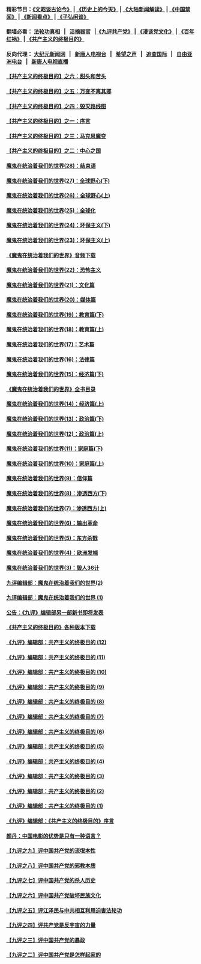 #### 精彩节目：[《文昭谈古论今》](http://139.180.197.195/wenzhao) | [《历史上的今天》](http://139.180.197.195/today-in-history) | [《大陆新闻解读》](http://139.180.197.195/ntdtv-comedy) | [《中国禁闻》](http://139.180.197.195/ntdtv-news) | [《新闻看点》](http://139.180.197.195/news-insight) | [《子弘闲谈》](http://139.180.197.195/zihongxiantan/) 

 #### 翻墙必看： [法轮功真相](http://139.180.197.195:10000/videos/truth.html) &nbsp;&nbsp;|&nbsp;&nbsp; [活摘器官](http://139.180.197.195:10000/videos/res/Organs/) &nbsp;&nbsp;|[《九评共产党》](http://139.180.197.195:10000/videos/jiuping) | [《漫谈党文化》](http://139.180.197.195:10000/videos/mtdwh) | [《百年红祸》](http://139.180.197.195:10000/videos/bnhh) | [《共产主义的终极目的》](http://139.180.197.195:10000/videos/res/zjmd) 

 #### 反向代理： [大纪元新闻网](http://139.180.197.195:10080/) &nbsp;&nbsp;|&nbsp;&nbsp; [新唐人电视台](http://139.180.197.195:8000/) &nbsp;&nbsp;|&nbsp;&nbsp; [希望之声](http://139.180.197.195:8200/) &nbsp;&nbsp;|&nbsp;&nbsp; [追查国际](http://139.180.197.195:10010/) &nbsp;&nbsp;|&nbsp;&nbsp; [自由亚洲电台](http://139.180.197.195:9800/) &nbsp;&nbsp;|&nbsp;&nbsp; [新唐人电视直播](http://139.180.197.195/) 

#### [【共产主义的终极目的】之六：甜头和苦头](../pages/nsc422/n11096971.md?t=03080336) 

#### [【共产主义的终极目的】之五：万变不离其邪](../pages/nsc422/n11091285.md?t=03080336) 

#### [【共产主义的终极目的】之四：毁灭路线图](../pages/nsc422/n11086284.md?t=03080336) 

#### [【共产主义的终极目的】之一：序言](../pages/nsc422/n11086077.md?t=03080336) 

#### [【共产主义的终极目的】之三：马克思魔变](../pages/nsc422/n11061941.md?t=03080336) 

#### [【共产主义的终极目的】之二：中心之国](../pages/nsc422/n11047728.md?t=03080336) 

#### [魔鬼在统治着我们的世界(28)：结束语](../pages/nsc422/n10936246.md?t=03080336) 

#### [魔鬼在统治着我们的世界(27)：全球野心(下)](../pages/nsc422/n10928319.md?t=03080336) 

#### [魔鬼在统治着我们的世界(26)：全球野心(上)](../pages/nsc422/n10900318.md?t=03080336) 

#### [魔鬼在统治着我们的世界(25)：全球化](../pages/nsc422/n10788205.md?t=03080336) 

#### [魔鬼在统治着我们的世界(24)：环保主义(下)](../pages/nsc422/n10695307.md?t=03080336) 

#### [魔鬼在统治着我们的世界(23)：环保主义(上)](../pages/nsc422/n10688613.md?t=03080336) 

#### [《魔鬼在统治着我们的世界》音频下载](../pages/nsc422/n10635553.md?t=03080336) 

#### [魔鬼在统治着我们的世界(22)：恐怖主义](../pages/nsc422/n10614727.md?t=03080336) 

#### [魔鬼在统治着我们的世界(21)：文化篇](../pages/nsc422/n10597706.md?t=03080336) 

#### [魔鬼在统治着我们的世界(20)：媒体篇](../pages/nsc422/n10586579.md?t=03080336) 

#### [魔鬼在统治着我们的世界(19)：教育篇(下)](../pages/nsc422/n10564808.md?t=03080336) 

#### [魔鬼在统治着我们的世界(18)：教育篇(上)](../pages/nsc422/n10526970.md?t=03080336) 

#### [魔鬼在统治着我们的世界(17)：艺术篇](../pages/nsc422/n10499093.md?t=03080336) 

#### [魔鬼在统治着我们的世界(16)：法律篇](../pages/nsc422/n10485969.md?t=03080336) 

#### [魔鬼在统治着我们的世界(15)：经济篇(下)](../pages/nsc422/n10469975.md?t=03080336) 

#### [《魔鬼在统治着我们的世界》全书目录](../pages/nsc422/n10464261.md?t=03080336) 

#### [魔鬼在统治着我们的世界(14)：经济篇(上)](../pages/nsc422/n10457370.md?t=03080336) 

#### [魔鬼在统治着我们的世界(13)：政治篇(下)](../pages/nsc422/n10448270.md?t=03080336) 

#### [魔鬼在统治着我们的世界(12)：政治篇(上)](../pages/nsc422/n10444576.md?t=03080336) 

#### [魔鬼在统治着我们的世界(11)：家庭篇(下)](../pages/nsc422/n10440961.md?t=03080336) 

#### [魔鬼在统治着我们的世界(10)：家庭篇(上)](../pages/nsc422/n10435448.md?t=03080336) 

#### [魔鬼在统治着我们的世界(9)：信仰篇](../pages/nsc422/n10432159.md?t=03080336) 

#### [魔鬼在统治着我们的世界(8)：渗透西方(下)](../pages/nsc422/n10429603.md?t=03080336) 

#### [魔鬼在统治着我们的世界(7)：渗透西方(上)](../pages/nsc422/n10426013.md?t=03080336) 

#### [魔鬼在统治着我们的世界(6)：输出革命](../pages/nsc422/n10421536.md?t=03080336) 

#### [魔鬼在统治着我们的世界(5)：东方杀戮](../pages/nsc422/n10417707.md?t=03080336) 

#### [魔鬼在统治着我们的世界(4)：欧洲发端](../pages/nsc422/n10414890.md?t=03080336) 

#### [魔鬼在统治着我们的世界(3)：毁人36计](../pages/nsc422/n10411583.md?t=03080336) 

#### [九评编辑部：魔鬼在统治着我们的世界(2)](../pages/nsc422/n10410036.md?t=03080336) 

#### [九评编辑部：魔鬼在统治着我们的世界 (1)](../pages/nsc422/n10406825.md?t=03080336) 

#### [公告：《九评》编辑部另一部新书即将发表](../pages/nsc422/n10405104.md?t=03080336) 

#### [《共产主义的终极目的》各种版本下载](../pages/nsc422/n10022138.md?t=03080336) 

#### [《九评》编辑部：共产主义的终极目的 (12)](../pages/nsc422/n9933272.md?t=03080336) 

#### [《九评》编辑部：共产主义的终极目的 (11)](../pages/nsc422/n9924973.md?t=03080336) 

#### [《九评》编辑部：共产主义的终极目的 (10)](../pages/nsc422/n9920883.md?t=03080336) 

#### [《九评》编辑部：共产主义的终极目的 (9)](../pages/nsc422/n9916363.md?t=03080336) 

#### [《九评》编辑部：共产主义的终极目的 (8)](../pages/nsc422/n9912488.md?t=03080336) 

#### [《九评》编辑部：共产主义的终极目的 (7)](../pages/nsc422/n9901176.md?t=03080336) 

#### [《九评》编辑部：共产主义的终极目的 (6)](../pages/nsc422/n9899359.md?t=03080336) 

#### [《九评》编辑部：共产主义的终极目的 (5)](../pages/nsc422/n9893174.md?t=03080336) 

#### [《九评》编辑部：共产主义的终极目的 (4)](../pages/nsc422/n9891246.md?t=03080336) 

#### [《九评》编辑部：共产主义的终极目的 (3)](../pages/nsc422/n9879879.md?t=03080336) 

#### [《九评》编辑部：共产主义的终极目的 (2)](../pages/nsc422/n9876205.md?t=03080336) 

#### [《九评》编辑部：共产主义的终极目的 (1)](../pages/nsc422/n9865857.md?t=03080336) 

#### [《九评》编辑部：《共产主义的终极目的》序言](../pages/nsc422/n9862666.md?t=03080336) 

#### [颜丹：中国电影的优势是只有一种语言？](../pages/nsc422/n9583062.md?t=03080336) 

#### [【九评之九】评中国共产党的流氓本性](../pages/nsc422/n737542.md?t=03080336) 

#### [【九评之八】评中国共产党的邪教本质](../pages/nsc422/n735942.md?t=03080336) 

#### [【九评之七】评中国共产党的杀人历史](../pages/nsc422/n733806.md?t=03080336) 

#### [【九评之六】评中国共产党破坏民族文化](../pages/nsc422/n731667.md?t=03080336) 

#### [【九评之五】评江泽民与中共相互利用迫害法轮功](../pages/nsc422/n730058.md?t=03080336) 

#### [【九评之四】评共产党是反宇宙的力量](../pages/nsc422/n727814.md?t=03080336) 

#### [【九评之三】评中国共产党的暴政](../pages/nsc422/n725597.md?t=03080336) 

#### [【九评之二】评中国共产党是怎样起家的](../pages/nsc422/n723946.md?t=03080336) 

